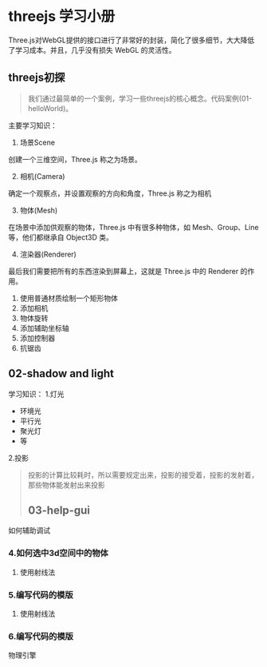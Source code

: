 # threejs 学习小册

Three.js对WebGL提供的接口进行了非常好的封装，简化了很多细节，大大降低了学习成本。并且，几乎没有损失 WebGL 的灵活性。


## threejs初探

> 我们通过最简单的一个案例，学习一些threejs的核心概念。代码案例(01-helloWorld)。

主要学习知识：

1. 场景Scene
   
创建一个三维空间，Three.js 称之为场景。

2. 相机(Camera)
   
确定一个观察点，并设置观察的方向和角度，Three.js 称之为相机

3. 物体(Mesh)
   
在场景中添加供观察的物体，Three.js 中有很多种物体，如 Mesh、Group、Line 等，他们都继承自 Object3D 类。

4. 渲染器(Renderer)
   
  最后我们需要把所有的东西渲染到屏幕上，这就是 Three.js 中的 Renderer 的作用。


1. 使用普通材质绘制一个矩形物体
2. 添加相机
3. 物体旋转
4. 添加辅助坐标轴
5. 添加控制器
6. 抗锯齿


## 02-shadow and light

学习知识：
1.灯光
- 环境光
- 平行光
- 聚光灯
- 等
  
2.投影
> 投影的计算比较耗时，所以需要规定出来，投影的接受着，投影的发射着，那些物体能发射出来投影
> ## 03-help-gui

如何辅助调试

### 4.如何选中3d空间中的物体

1. 使用射线法

### 5.编写代码的模版

1. 使用射线法

### 6.编写代码的模版

物理引擎


